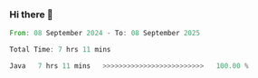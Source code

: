 ### Hi there 👋

<!--START_SECTION:waka-->

```rust
From: 08 September 2024 - To: 08 September 2025

Total Time: 7 hrs 11 mins

Java   7 hrs 11 mins   >>>>>>>>>>>>>>>>>>>>>>>>>   100.00 %
```

<!--END_SECTION:waka-->
